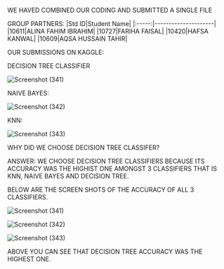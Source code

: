 WE HAVED COMBINED OUR CODING AND SUBMITTED A SINGLE FILE


GROUP PARTNERS:
|Std ID|Student Name|
|:-----:|---------------------|
|10611|ALINA FAHIM IBRAHIM|
|10727|FARIHA FAISAL|
|10420|HAFSA KANWAL|
|10609|AQSA HUSSAIN TAHIR|

OUR SUBMISSIONS ON KAGGLE:

DECISION TREE CLASSIFIER

![Screenshot (341)](https://user-images.githubusercontent.com/92322865/169601566-274912fe-79cb-4d20-a8e6-f2655f414ba7.png)

NAIVE BAYES:

![Screenshot (342)](https://user-images.githubusercontent.com/92322865/169601580-29ce64fa-592c-4b47-9e60-a13271650e1e.png)

KNN:

![Screenshot (343)](https://user-images.githubusercontent.com/92322865/169601590-03567a7a-a330-4ce2-882e-cbe787ec90cb.png)

WHY DID WE CHOOSE DECISION TREE CLASSIFER?

ANSWER: WE CHOOSE DECISION TREE CLASSIFIERS BECAUSE ITS ACCURACY WAS THE HIGHIST ONE AMONGST 3 CLASSIFIERS THAT IS KNN, NAIVE BAYES AND DECISION TREE.

BELOW ARE THE SCREEN SHOTS OF THE ACCURACY OF ALL 3 CLASSIFIERS.

![Screenshot (341)](https://user-images.githubusercontent.com/99346395/169601941-907df497-cf18-4160-aaf1-172c27ce9a3d.png)

![Screenshot (342)](https://user-images.githubusercontent.com/99346395/169601970-39840ffc-fdce-4c4f-b4e8-77d819bfab64.png)

![Screenshot (343)](https://user-images.githubusercontent.com/99346395/169601983-893403b6-b785-432d-aca8-5d4132fe91ee.png)

ABOVE YOU CAN SEE THAT DECISION TREE ACCURACY WAS THE HIGHEST ONE.





